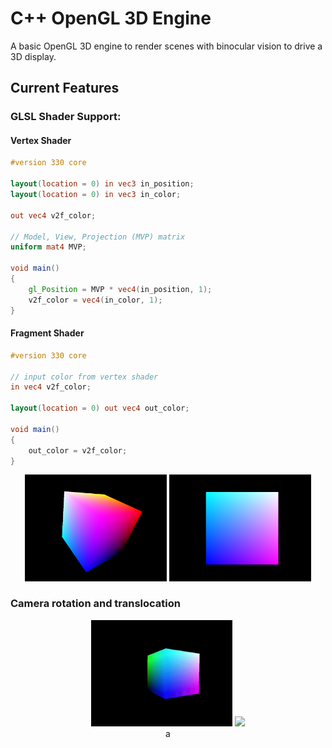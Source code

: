 

# C++ OpenGL 3D Engine
A basic OpenGL 3D engine to render scenes with binocular vision to drive a 3D display.

## Current Features
### **GLSL Shader Support:**
#### Vertex Shader
```glsl
#version 330 core

layout(location = 0) in vec3 in_position;
layout(location = 0) in vec3 in_color;

out vec4 v2f_color;

// Model, View, Projection (MVP) matrix
uniform mat4 MVP;

void main()
{
	gl_Position = MVP * vec4(in_position, 1);
	v2f_color = vec4(in_color, 1);
}
```
#### Fragment Shader
```glsl
#version 330 core

// input color from vertex shader
in vec4 v2f_color;

layout(location = 0) out vec4 out_color;

void main()
{
	out_color = v2f_color;
}
```
<center>
	<img src="capture/vertex_shader.png" width="45%"> <img src="capture/fragment_shader.png" width="45%">
</center>

### **Camera rotation and translocation**
<center>
	<img src="capture/camera_rotation.gif" width="45%"> <img src="capture/camera_translocation.gif" width="45%">
</center>

<center>a</center>
